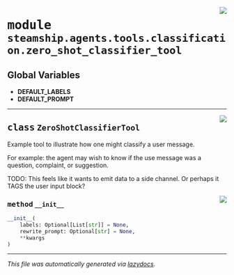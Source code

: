 <!-- markdownlint-disable -->

<a href="https://github.com/steamship-core/python-client/tree/main/src/steamship/agents/tools/classification/zero_shot_classifier_tool.py#L0"><img align="right" style="float:right;" src="https://img.shields.io/badge/-source-cccccc?style=flat-square"></a>

# <kbd>module</kbd> `steamship.agents.tools.classification.zero_shot_classifier_tool`




**Global Variables**
---------------
- **DEFAULT_LABELS**
- **DEFAULT_PROMPT**


---

<a href="https://github.com/steamship-core/python-client/tree/main/src/steamship/agents/tools/classification/zero_shot_classifier_tool.py#L23"><img align="right" style="float:right;" src="https://img.shields.io/badge/-source-cccccc?style=flat-square"></a>

## <kbd>class</kbd> `ZeroShotClassifierTool`
Example tool to illustrate how one might classify a user message. 

For example: the agent may wish to know if the use message was a question, complaint, or suggestion. 

TODO: This feels like it wants to emit data to a side channel. Or perhaps it TAGS the user input block? 

<a href="https://github.com/steamship-core/python-client/tree/main/src/steamship/agents/tools/classification/zero_shot_classifier_tool.py#L38"><img align="right" style="float:right;" src="https://img.shields.io/badge/-source-cccccc?style=flat-square"></a>

### <kbd>method</kbd> `__init__`

```python
__init__(
    labels: Optional[List[str]] = None,
    rewrite_prompt: Optional[str] = None,
    **kwargs
)
```











---

_This file was automatically generated via [lazydocs](https://github.com/ml-tooling/lazydocs)._
